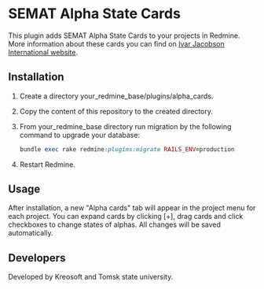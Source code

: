 # SEMAT Alpha State Cards

This plugin adds SEMAT Alpha State Cards to your projects in Redmine. More information about these cards you can find on [Ivar Jacobson International website](https://www.ivarjacobson.com/alphastatecards).

## Installation

1. Create a directory your_redmine_base/plugins/alpha_cards.
2. Copy the content of this repository to the created directory.
3. From your_redmine_base directory run migration by the following command to upgrade your database:

    ```ruby
    bundle exec rake redmine:plugins:migrate RAILS_ENV=production
    ```
4. Restart Redmine.

## Usage

After installation, a new "Alpha cards" tab will appear in the project menu for each project. You can expand cards by clicking [+], drag cards and click checkboxes to change states of alphas. All changes will be saved automatically.

## Developers

Developed by Kreosoft and Tomsk state university.
